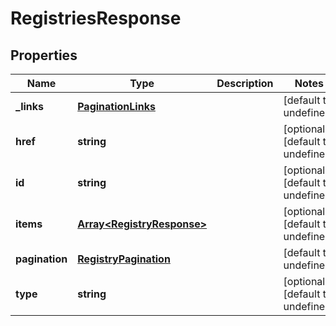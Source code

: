 # RegistriesResponse

## Properties
| Name | Type | Description | Notes |
| ------------ | ------------- | ------------- | ------------- |
| **_links** | [**PaginationLinks**](PaginationLinks.md) |  | [default to undefined] |
| **href** | **string** |  | [optional] [default to undefined] |
| **id** | **string** |  | [optional] [default to undefined] |
| **items** | [**Array&lt;RegistryResponse&gt;**](RegistryResponse.md) |  | [optional] [default to undefined] |
| **pagination** | [**RegistryPagination**](RegistryPagination.md) |  | [default to undefined] |
| **type** | **string** |  | [optional] [default to undefined] |


